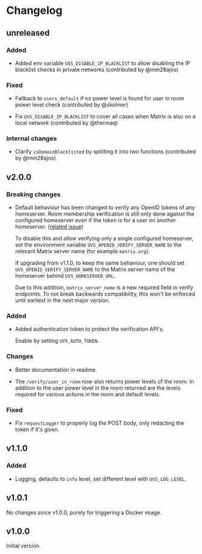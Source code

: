 # Changelog

## unreleased

### Added

* Added env variable `UVS_DISABLE_IP_BLACKLIST` to allow disabling the IP blacklist checks in private networks (contributed by @mm28ajos)

### Fixed

* Fallback to `users_default` if no power level is found for user in room power level check (contributed by @skolmer)

* Fix `UVS_DISABLE_IP_BLACKLIST` to cover all cases when Matrix is also on a local network (contributed by @thermaq)

### Internal changes

* Clarify `isDomainBlacklisted` by splitting it into two functions (contributed by @mm28ajos)

## v2.0.0

### Breaking changes

* Default behaviour has been changed to verify any OpenID tokens of any homeserver.
  Room membership verification is still only done against the configured homeserver 
  even if the token is for a user on another homeserver. 
  ([related issue](https://github.com/matrix-org/matrix-user-verification-service/issues/3))
  
  To disable this and allow verifying only a single configured homeserver, set
  the environment variable `UVS_OPENID_VERIFY_SERVER_NAME` to the relevant
  Matrix server name (for example `matrix.org`).
  
  If upgrading from v1.1.0, to keep the same behaviour, one should set
  `UVS_OPENID_VERIFY_SERVER_NAME` to the Matrix server name of the homeserver
  behind `UVS_HOMESERVER_URL`.
  
  Due to this addition, `matrix_server_name` is a new required field in verify endpoints.
  To not break backwards compatibility, this won't be enforced until earliest
  in the next major version.

### Added
  
* Added authentication token to protect the verification API's.

  Enable by setting `UVS_AUTH_TOKEN`.

### Changes

* Better documentation in readme.

* The `/verify/user_in_room` now also returns power levels of the room. In addition to
  the user power level in the room returned are the levels required for various actions
  in the room and default levels.

### Fixed

* Fix `requestLogger` to properly log the POST body, only redacting the token
  if it's given.

## v1.1.0

### Added

* Logging, defaults to `info` level, set different level with `UVS_LOG_LEVEL`.

## v1.0.1

No changes since v1.0.0, purely for triggering a Docker image.

## v1.0.0

Initial version.

